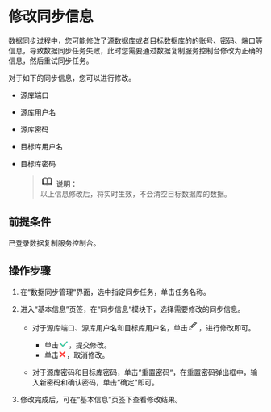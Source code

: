 # 修改同步信息<a name="drs_10_0016"></a>

数据同步过程中，您可能修改了源数据库或者目标数据库的的账号、密码、端口等信息，导致数据同步任务失败，此时您需要通过数据复制服务控制台修改为正确的信息，然后重试同步任务。

对于如下的同步信息，您可以进行修改。

-   源库端口
-   源库用户名
-   源库密码
-   目标库用户名
-   目标库密码

    >![](public_sys-resources/icon-note.gif) **说明：**   
    >以上信息修改后，将实时生效，不会清空目标数据库的数据。  


## 前提条件<a name="section16256919193311"></a>

已登录数据复制服务控制台。

## 操作步骤<a name="section17751227103517"></a>

1.  在“数据同步管理“界面，选中指定同步任务，单击任务名称。
2.  进入“基本信息”页签，在“同步信息“模块下，选择需要修改的同步信息。
    -   对于源库端口、源库用户名和目标库用户名，单击![](figures/drs_icon-3.png)，进行修改即可。
        -   单击![](figures/drs_icon-1.png)，提交修改。
        -   单击![](figures/drs_icon-4.png)，取消修改。

    -   对于源库密码和目标库密码，单击“重置密码“，在重置密码弹出框中，输入新密码和确认密码，单击“确定“即可。

3.  修改完成后，可在“基本信息”页签下查看修改结果。

